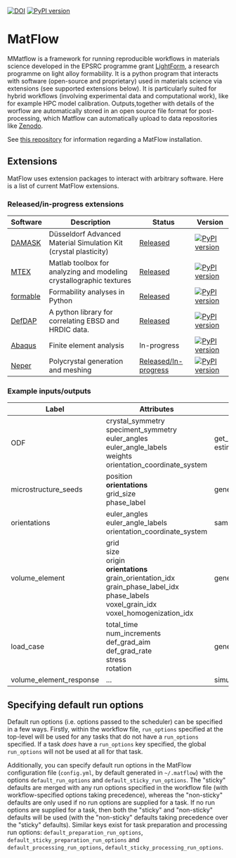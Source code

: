 [![DOI](https://zenodo.org/badge/219949875.svg)](https://zenodo.org/badge/latestdoi/219949875) [![PyPI version](https://badge.fury.io/py/matflow.svg)](https://badge.fury.io/py/matflow)

# MatFlow

MMatflow is a framework for running reproducible workflows in materials science developed in the EPSRC programme grant [LightForm](http://lightform.org.uk), a research programme on light alloy formability. It is a python program that interacts with software (open-source and proprietary) used in materials science via extensions (see supported extensions below). It is particularly suited for hybrid workflows
(involving experimental data and computational work), like for example HPC model calibration. Outputs,together with details of the worflow are automatically stored in an open source file format for post-processing, which Matflow can automatically upload to data repositories like [Zenodo](https://zenodo.org/).

See [this repository](https://github.com/LightForm-group/UoM-CSF-matflow) for information regarding a MatFlow installation.

## Extensions

MatFlow uses extension packages to interact with arbitrary software. Here is a list of current MatFlow extensions.

### Released/in-progress extensions
| Software | Description | Status | Version |
| ------ | ------------- | ------- | ------- |
| [DAMASK](https://damask.mpie.de/) | Düsseldorf Advanced Material Simulation Kit (crystal plasticity) | [Released](https://github.com/LightForm-group/matflow-damask) | [![PyPI version](https://img.shields.io/pypi/v/matflow-damask)](https://pypi.org/project/matflow-damask) |
| [MTEX](https://mtex-toolbox.github.io/) | Matlab toolbox for analyzing and modeling crystallographic textures | [Released](https://github.com/LightForm-group/matflow-mtex) | [![PyPI version](https://img.shields.io/pypi/v/matflow-mtex)](https://pypi.org/project/matflow-mtex) |
| [formable](https://github.com/LightForm-group/formable) | Formability analyses in Python | [Released](https://github.com/LightForm-group/matflow-formable) | [![PyPI version](https://img.shields.io/pypi/v/matflow-formable)](https://pypi.org/project/matflow-formable) |
| [DefDAP](https://github.com/MechMicroMan/DefDAP) | A python library for correlating EBSD and HRDIC data. | [Released](https://github.com/LightForm-group/matflow-defdap) | [![PyPI version](https://img.shields.io/pypi/v/matflow-defdap)](https://pypi.org/project/matflow-defdap) |
| [Abaqus](https://www.3ds.com/products-services/simulia/products/abaqus/) | Finite element analysis | In-progress | [![PyPI version](https://img.shields.io/pypi/v/matflow-abaqus)](https://pypi.org/project/matflow-abaqus) |
| [Neper](http://www.neper.info) | Polycrystal generation and meshing | [Released/In-progress](https://github.com/LightForm-group/matflow-neper) | [![PyPI version](https://img.shields.io/pypi/v/matflow-neper)](https://pypi.org/project/matflow-neper) |


### Example inputs/outputs 
| Label                   | Attributes                                                   | Output from tasks                         | Input to tasks                                               |
| ----------------------- | ------------------------------------------------------------ | ----------------------------------------- | ------------------------------------------------------------ |
| ODF                     | crystal_symmetry<br />speciment_symmetry<br />euler_angles<br />euler_angle_labels<br />weights<br />orientation_coordinate_system | get_model_texture<br />estimate_ODF<br /> | sample_texture                                               |
| microstructure_seeds    | position<br />**orientations**<br />grid_size<br />phase_label | generate_microstructure_seeds             | generate_volume_element                                      |
| orientations            | euler_angles<br />euler_angle_labels<br />orientation_coordinate_system | sample_texture                            | generate_volume_element                                      |
| volume_element          | grid<br />size<br />origin<br />**orientations**<br />grain_orientation_idx<br />grain_phase_label_idx<br />phase_labels<br />voxel_grain_idx<br />voxel_homogenization_idx | generate_volume_element                   | visualise_volume_element<br />simulate_volume_element_loading |
| load_case               | total_time<br />num_increments<br />def_grad_aim<br />def_grad_rate<br />stress<br />rotation | generate_load_case                        | simulate_volume_element_loading                              |
| volume_element_response | ...                                                          | simulate_volume_element_loading           |                                                              |

## Specifying default run options

Default run options (i.e. options passed to the scheduler) can be specified in a few ways. Firstly, within the workflow file, `run_options` specified at the top-level will be used for any tasks that do not have a `run_options` specified. If a task *does* have a `run_options` key specified, the global `run_options` will not be used at all for that task.

Additionally, you can specify default run options in the MatFlow configuration file (`config.yml`, by default generated in `~/.matflow`) with the options `default_run_options` and `default_sticky_run_options`. The "sticky" defaults are merged with any run options specified in the workflow file (with workflow-specified options taking precedence), whereas the "non-sticky" defaults are only used if no run options are supplied for a task. If no run options are supplied for a task, then both the "sticky" and "non-sticky" defaults will be used (with the "non-sticky" defaults taking precedence over the "sticky" defaults). Similar keys exist for task preparation and processing run options: `default_preparation_run_options`, `default_sticky_preparation_run_options` and `default_processing_run_options`, `default_sticky_processing_run_options`.
